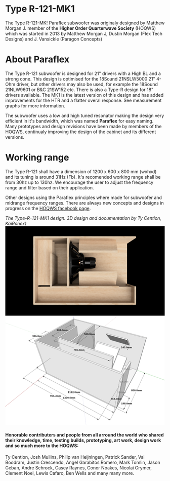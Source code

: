 # Type R-121-MK1
The Type R-121-MK! Paraflex subwoofer was originaly designed by Matthew Morgan J. member of the **Higher Order Quarterwave Society** (HOQWS) which was started in 2013 by Matthew Morgan J, Dustin Morgan (Flex Tech Designs) and J. Vansickle (Paragon Concepts) 

# About Paraflex
The Type R-121 subwoofer is designed for 21" drivers with a High BL and a strong cone. This design is optimised for the 18Sound 21NSLW5000 21" 4-Ohm driver, but other drivers may also be used, for example the 18Sound 21NLW9601 or B&C 21SW152 etc. There is also a Type-R design for 18" drivers available. The MK1 is the latest version of this design and has added improvements for the HTR and a flatter overal response. See measurement graphs for more information.

The subwoofer uses a low and high tuned resonator making the design very efficient in it's bandwidth, which was named **Paraflex** for easy naming. Many prototypes and design revisions have been made by members of the HOQWS, continualy improving the design of the cabinet and its different versions. 

# Working range
The Type R-121 shall have a dimension of 1200 x 600 x 800 mm (wxhxd) and its tuning is around 31Hz (Fb). It's recomended working range shall be from 30hz up to 130hz. We encourage the user to adjust the frequency range and filter based on their application.

Other designs using the Paraflex principles where made for subwoofer and midrange frequency ranges. There are always new concepts and designs in progress on the [HOQWS facebook page](https://www.facebook.com/groups/bassaz/). 


*The Type-R-121-MK1 design.*
*3D design and documentation by Ty Cention, KaiRonex)*
![Original Type Type-R-121 design](https://github.com/High-Order-Quarterwave-Society/Type-R-121-subwoofer/blob/main/Design/Paraflex-type-R-18s-21ntlw5000.png)
![Original Type Type-R-121 design](https://github.com/High-Order-Quarterwave-Society/Type-R-121-subwoofer/blob/main/Design/type-r-dimensions.png)

#### Honorable contributers and people from all arround the world who shared their knowledge, time, testing builds, prototyping, art work, design work and so much more to the HOQWS:
Ty Cention, Josh Mullins, Philip van Heijningen, Patrick Sander, Val Boodram, Justin Crescendo, Angel Garabitos Romero, Mark Tomlin, Jason Geban, Andre Schrock, Casey Raynes, Conor Noakes, Nicolai Grymer, Clement Noel, Lewis Cafaro, Ben Wells and many many more.

